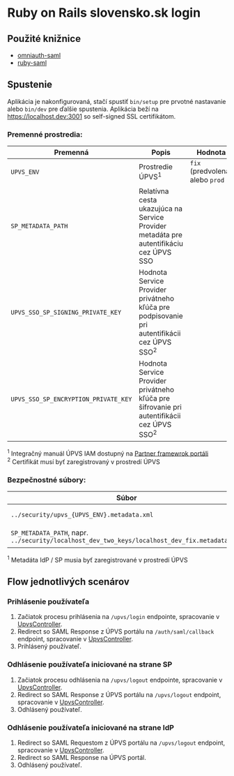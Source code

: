 # Ruby on Rails slovensko.sk login

## Použité knižnice
- [omniauth-saml](https://github.com/omniauth/omniauth-saml)
- [ruby-saml](https://github.com/SAML-Toolkits/ruby-saml)

## Spustenie
Aplikácia je nakonfigurovaná, stačí spustiť `bin/setup` pre prvotné nastavanie alebo `bin/dev` pre ďalšie spustenia. Aplikácia beží na https://localhost.dev:3001 so self-signed SSL certifikátom. 

### Premenné prostredia:
Premenná | Popis                                                                                                  | Hodnota
--- |--------------------------------------------------------------------------------------------------------| ---
`UPVS_ENV` | Prostredie ÚPVS<sup>1</sup>                                                                            | `fix` (predvolená) alebo `prod`
`SP_METADATA_PATH` | Relatívna cesta ukazujúca na Service Provider metadáta pre autentifikáciu cez ÚPVS SSO                         
`UPVS_SSO_SP_SIGNING_PRIVATE_KEY` | Hodnota Service Provider privátneho kľúča pre podpisovanie pri autentifikácii cez ÚPVS SSO<sup>2</sup>
`UPVS_SSO_SP_ENCRYPTION_PRIVATE_KEY` | Hodnota Service Provider privátneho kľúča pre šifrovanie pri autentifikácii cez ÚPVS SSO<sup>2</sup>

<sup>1</sup> Integračný manuál ÚPVS IAM dostupný na [Partner framewrok portáli](https://kp.gov.sk/pf)  
<sup>2</sup> Certifikát musí byť zaregistrovaný v prostredí ÚPVS

### Bezpečnostné súbory:
Súbor | Popis
--- | --- 
`../security/upvs_{UPVS_ENV}.metadata.xml` | Metadáta IdP<sup>1</sup>
`SP_METADATA_PATH`, napr. `../security/localhost_dev_two_keys/localhost_dev_fix.metadata.xml` | Metadáta SP<sup>1</sup>

<sup>1</sup> Metadáta IdP / SP musia byť zaregistrované v prostredí ÚPVS

## Flow jednotlivých scenárov
### Prihlásenie používateľa
1. Začiatok procesu prihlásenia na `/upvs/login` endpointe, spracovanie v [UpvsController](app/controllers/upvs_controller.rb#L5).
2. Redirect so SAML Response z ÚPVS portálu na `/auth/saml/callback` endpoint, spracovanie v [UpvsController](app/controllers/upvs_controller.rb#L9-L12).
3. Prihlásený používateľ.

### Odhlásenie používateľa iniciované na strane SP
1. Začiatok procesu odhlásenia na `/upvs/logout` endpointe, spracovanie v [UpvsController](app/controllers/upvs_controller.rb#L22-L23).
2. Redirect so SAML Response z ÚPVS portálu na `/upvs/logout` endpoint, spracovanie v [UpvsController](app/controllers/upvs_controller.rb#L20).
3. Odhlásený používateľ.

### Odhlásenie používateľa iniciované na strane IdP
1. Redirect so SAML Requestom z ÚPVS portálu na `/upvs/logout` endpoint, spracovanie v [UpvsController](app/controllers/upvs_controller.rb#L17-L18).
2. Redirect so SAML Response na ÚPVS portál.
3. Odhlásený používateľ.
